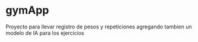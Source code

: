 # gymApp
Proyecto para llevar registro de pesos y repeticiones agregando tambien un modelo de IA para los ejercicios 
